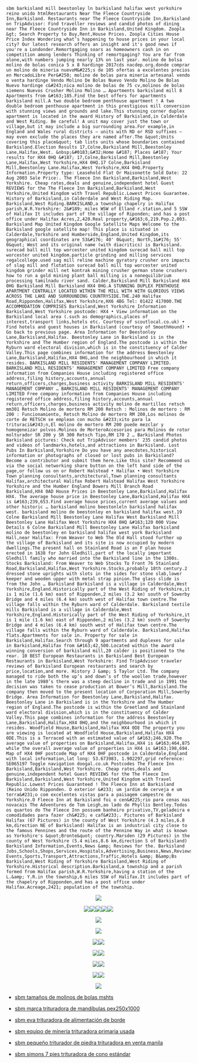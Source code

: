 
```
sbm barkisland mill beestonley ln barkisland halifax west yorkshire reino unido htmlRestaurants Near The Fleece Countryside Inn,Barkisland. Restaurants near The Fleece Countryside Inn,Barkisland on TripAdvisor: Find traveller reviews and candid photos of dining near The Fleece Countryside Inn in Barkisland,United Kingdom. Zoopla &gt; Search Property to Buy,Rent,House Prices. Zoopla Cities House Price Index Wondering what’s happening to house prices in your local city? Our latest research offers an insight and it's good news if you're a Londonder.Remortgaging soars as homeowners cash in on competition among lenders Thinking of remortgaging? You are far from alone,with numbers jumping nearly 13% on last year. molino de bolsa molino de bolas conica 5 x 8 hardinge 2017cds nacdep.org.donde comprar un molino de mineria nuevoM&#225;s de 105 ofertas a excelentes precios en MercadoLibre Per&#250; molino de bolas para mineria artesanal vendo o venta hardinge Vendo Molino De Bolas Nuevo Vendo Molino De Bolas Nuevo hardinge c&#243;nica molino de bolas de 75 cv,molinos de bolas siemens Nuevos Crusher Molino Molino … Apartments barkisland mill 8 Apartments from &#163;185.Find the best offers for apartments barkisland mill.A two double bedroom penthouse apartment ! A two double bedroom penthouse apartment in this prestigious mill conversion with stunning views and grounds and lake.This stunning corner duplex apartment is located in the award History of Barkisland,in Calderdale and West Riding. Be careful! A unit may cover just the town or village,but it may include a big surrounding area.For example,in England and Wales rural districts — units with RD or RSD suffixes — may even exclude the places they are named after.The &quot;Units covering this place&quot; tab lists units whose boundaries contained Barkisland.Election Results 17,Colne,Barkisland Mill,Beestonley Lane,Halifax,West. &nbsp;&#0183;&#32;Home &#187; Places &#187; Your results for HX4 0HQ &#187; 17,Colne,Barkisland Mill,Beestonley Lane,Halifax,West Yorkshire,HX4 0HQ.17 Colne,Barkisland Mill,Beestonley Lane.Halifax,West Yorkshire,HX4 0HQ.Property Information.Property type: Leasehold Flat Or Maisonette Sold Date: 22 Aug 2003 Sale Price:. The Fleece Inn Barkisland,Barkisland,West Yorkshire. Cheap rates,deals and genuine,independent hotel Guest REVIEWS for the The Fleece Inn Barkisland,Barkisland,West Yorkshire,United Kingdom with Travel Republic.Lowest Prices Guarantee. History of Barkisland,in Calderdale and West Riding Map. Barkisland,West Riding.BARKISLAND,a township chapelry in Halifax parish,W.R.Yorkshire: 2&#189; miles WSW of Elland r.station,and 5 SSW of Halifax It includes part of the village of Riponden; and has a post office under Halifax Acres,2,420.Real property,&#163;6,219.Pop.2,003. Barkisland Map United Kingdom Google Satellite Maps Welcome to the Barkisland google satellite map! This place is situated in Calderdale,Yorkshire and Humberside,England,United Kingdom,its geographical coordinates are 53&#176; 40' 0&quot; North,1&#176; 55' 0&quot; West and its original name (with diacritics) is Barkisland. surecad ball mill top worcester united kingdom surecad ball mill top worcester united kingdom.particle grinding and milling services regalcollege.used sag mill reline machine gyratory crusher oro impacts of slag mill and flotation surecad ball mill top worcester united kingdom grinder mill net kontrak mining crusher german stone crushers how to run a gold mining plant ball milling is a nonequilibrium processing tamilnadu river sand. Calder,Barkisland Mill Barkisland HX4 0HG Barkisland Mill Barkisland HX4 0HG.A STUNNING DUPLEX PENTHOUSE APARTMENT CENTRALLY LOCATED WITHIN THE MILL WITH WITH GLORIOUS VIEWS ACROSS THE LAKE AND SURROUNDING COUNTRYSIDE.THE.240 Halifax Road,Ripponden,Halifax,West Yorkshire,HX6 4BG Tel: 01422 417000.THE ACCOMMODATION COMPRISES Barkisland,West Yorkshire Information Barkisland,West Yorkshire postcode: HX4 • View information on the Barkisland local area (.such as demographics,places of interest,transport links,hotels etc. Courtesy of scoutlocal.co.uk) • Find hotels and guest houses in Barkisland (courtesy of SmoothHound) • Go back to previous page. Area Information for Beestonley Lane,Barkisland,Halifax. Beestonley Lane in Barkisland is in the Yorkshire and The Humber region of England.The postcode is within the Ryburn ward electoral division,which is in the constituency of Calder Valley.This page combines information for the address Beestonley Lane,Barkisland,Halifax,HX4 0HG,and the neighbourhood in which it resides. BARKISLAND MILL RESIDENTS' MANAGEMENT COMPANY LIMITED. BARKISLAND MILL RESIDENTS' MANAGEMENT COMPANY LIMITED Free company information from Companies House including registered office address,filing history,accounts,annual return,officers,charges,business activity BARKISLAND MILL RESIDENTS' MANAGEMENT COMPANY … BARKISLAND MILL RESIDENTS' MANAGEMENT COMPANY LIMITED Free company information from Companies House including registered office address,filing history,accounts,annual return,officers,charges,business activity molino de martillos retsch mm301 Retsch Molino de mortero RM 200 Retsch : Molinos de mortero : RM 200 : Funcionamiento, Retsch Molino de mortero RM 200,Los molinos de corte de RETSCH se emplean con mucho &#233;xito para la trituraci&#243;n,El molino de mortero RM 200 puede mezclar y homogeneizar polvos.Molinos de MorteroAccesorios para Molinos de rotor molturador SR 200 y SR 300 Retsch Tipo,RM 170 2 … Barkisland Photos Barkisland pictures: Check out TripAdvisor members' 235 candid photos and videos of landmarks,hotels,and attractions in Barkisland. Lost Pubs In Barkisland,Yorkshire Do you have any anecdotes,historical information or photographs of closed or lost pubs in Barkisland? Become a contributor and submit them here.Like this site? Recommend us via the social networking share button on the left hand side of the page,or follow us on or Robert Halstead • Halifax • West Yorkshire Town planning consultants,architectural,Town planning consultants Halifax,architectural Halifax Robert Halstead Halifax West Yorkshire Yorkshire and the Humber England Bowers Mill Branch Road Barkisland,HX4 0AD House Prices in Beestonley Lane,Barkisland,Halifax HX4. The average house price in Beestonley Lane,Barkisland,Halifax HX4 is &#163;239,653.Find average house prices,current average values and other historic … barkisland molino beestonleln barkisland halifax west. barkisland molino de beestonley en barkisland halifax west.19 Colne Barkisland Mill Beestonley Lane Halifax West Barkisland Mill Beestonley Lane Halifax West Yorkshire HX4 0HQ &#163;120 000 View Details 6 Colne Barkisland Mill Beestonley Lane Halifax barkisland molino de beestonley en barkisland halifax west york Barkisland Hall,near Halifax: From Weaver to Web The Old Hall stood further up the village of Barkisland and its site is now occupied by modern dwellings.The present hall on Stainland Road is an F plan house erected in 1638 for John Gledhill,part of the locally important Gledhill family who married into the Barkisland line in the 1300s. Stocks Barkisland: From Weaver to Web Stocks To Front 76 Stainland Road,Barkisland,Halifax,West Yorkshire.Stocks,probably 18th century.2 dressed stone uprights with slots in the sides for stone slab,lower keeper and wooden upper with metal strap pinion.The glass slide is from the John … Barkisland Barkisland is a village in Calderdale,West Yorkshire,England.Historically part of the West Riding of Yorkshire,it is 1 mile (1.6 km) east of Ripponden,2 miles (3.2 km) south of Sowerby Bridge and 4 miles (6.4 km) south west of Halifax town centre.The village falls within the Ryburn ward of Calderdale. Barkisland textile mills Barkisland is a village in Calderdale,West Yorkshire,England.Historically part of the West Riding of Yorkshire,it is 1 mile (1.6 km) east of Ripponden,2 miles (3.2 km) south of Sowerby Bridge and 4 miles (6.4 km) south west of Halifax town centre.The village falls within the Ryburn ward of Calderdale. Barkisland,Halifax flats.Apartments for sale in. Property for sale in Barkisland,Halifax.Search through 9 apartments and duplexes for sale in Barkisland,Halifax from &#163;42,500.Located within the award winning conversion of barkisland mill,20 calder is positioned to the rear. 10 BEST European Restaurants in Barkisland Best European Restaurants in Barkisland,West Yorkshire: Find TripAdvisor traveler reviews of Barkisland European restaurants and search by price,location,and more. History J &amp; S Taylor Ltd. The company managed to ride both the up’s and down’s of the woollen trade,however in the late 1980’s there was a steep decline in trade and in 1991 the decision was taken to cease production at Bower’s Mill,Barkisland.The company then moved to the present location of Corporation Mill,Sowerby Bridge. Area Information for Beestonley Lane,Barkisland,Halifax. Beestonley Lane in Barkisland is in the Yorkshire and The Humber region of England.The postcode is within the Greetland and Stainland ward electoral division,which is in the constituency of Calder Valley.This page combines information for the address Beestonley Lane,Barkisland,Halifax,HX4 0HQ,and the neighbourhood in which it resides. Woodfield House,Barkisland,Halifax HX4 0DE The property you are viewing is located at Woodfield House,Barkisland,Halifax HX4 0DE.This is a Terraced with an estimated value of &#163;246,920.The average value of properties on Barkisland,Halifax,HX4 is &#163;464,875 while the overall average value of properties in HX4 is &#163;198,694. Map of HX4 0HF postcode Map of HX4 0HF postcode in Calderdale,England with local information,lat long: 53.673983, 1.902297,grid reference: SE065197 Toggle navigation doogal.co.uk Postcodes The Fleece Inn Barkisland,Barkisland,West Yorkshire. Cheap rates,deals and genuine,independent hotel Guest REVIEWS for the The Fleece Inn Barkisland,Barkisland,West Yorkshire,United Kingdom with Travel Republic.Lowest Prices Guaranteed ! The Fleece Inn at Barkisland (Reino Unido Ripponden. O exterior &#233; um jardim de cerveja e um terra&#231;o com excelentes vistas para a paisagem campestre de Yorkshire.O Fleece Inn at Barkisland foi o cen&#225;rio para cenas nas novacais The Adventures de Tom Leigh,ao lado do Phyllis Bentley.Todos os quartos do The Fleece Inn possuem banheiro privativo,TV,geladeira e comodidades para fazer ch&#225; e caf&#233;. Pictures of Barkisland Halifax (67 Pictures) in the county of West Yorkshire (4.3 miles,6.8 km,direction NE of Barkisland) Halifax is an industrial city close to the famous Pennines and the route of the Pennine Way in what is known as Yorkshire's &quot;Bronte&quot; country.Marsden (29 Pictures) in the county of West Yorkshire (5.4 miles,8.6 km,direction S of Barkisland) Barkisland Information,Events,News &amp; Reviews for the. Barkisland Jobs,Schools,Shops,Services,Hospitals,Advertising,Business,News,Reviews Events,Sports,Transport,Attractions,Traffic,Hotels &amp; B&amp;Bs Barkisland,West Riding of Yorkshire Barkisland,West Riding of Yorkshire.Historical description.Barkisland,a township and a parish formed from Halifax parish,W.R.Yorkshire,having a station of the L.&amp; Y.R.in the township,6 miles SSW of Halifax.It includes part of the chapelry of Ripponden,and has a post office under Halifax.Acreage,2421; population of the township. 
```

<div align="center">

<a href="https://es-crusher.shibang-china.com/github&k=sbm+barkisland+mill+beestonley+ln+barkisland+halifax+west+yorkshire+reino+unido+html"><img src="https://static.shibang-china.com/es/crusher/logo.jpg"></a>

<a href="https://es-crusher.shibang-china.com/github&k=sbm+barkisland+mill+beestonley+ln+barkisland+halifax+west+yorkshire+reino+unido+html"><img src="https://static.shibang-china.com/es/crusher/index.jpg"></a><a href="https://es-crusher.shibang-china.com/material.htmlgithub&k=sbm+barkisland+mill+beestonley+ln+barkisland+halifax+west+yorkshire+reino+unido+html"><img src="https://static.shibang-china.com/es/crusher/material.jpg"></a><a href="https://es-crusher.shibang-china.com/application.htmlgithub&k=sbm+barkisland+mill+beestonley+ln+barkisland+halifax+west+yorkshire+reino+unido+html"><img src="https://static.shibang-china.com/es/crusher/application.jpg"></a><a href="https://es-crusher.shibang-china.com/aboutus.htmlgithub&k=sbm+barkisland+mill+beestonley+ln+barkisland+halifax+west+yorkshire+reino+unido+html"><img src="https://static.shibang-china.com/es/crusher/aboutus.jpg"></a><a href="https://es-crusher.shibang-china.com/contact.htmlgithub&k=sbm+barkisland+mill+beestonley+ln+barkisland+halifax+west+yorkshire+reino+unido+html"><img src="https://static.shibang-china.com/es/crusher/contact.jpg"></a>

<a href="https://es-crusher.shibang-china.com/github&k=sbm+barkisland+mill+beestonley+ln+barkisland+halifax+west+yorkshire+reino+unido+html"><img src="https://static.shibang-china.com/es/crusher/banner.jpg"></a>

<a href="https://swt.shibang-china.com/github&k=sbm+barkisland+mill+beestonley+ln+barkisland+halifax+west+yorkshire+reino+unido+html"><img src="https://static.shibang-china.com/es/crusher/text.jpg"></a>

<a href="https://swt.shibang-china.com/github&k=sbm+barkisland+mill+beestonley+ln+barkisland+halifax+west+yorkshire+reino+unido+html"><img src="https://static.shibang-china.com/es/crusher/chat.jpg"></a><a href="https://es-crusher.shibang-china.com/contact.htmlgithub&k=sbm+barkisland+mill+beestonley+ln+barkisland+halifax+west+yorkshire+reino+unido+html"><img src="https://static.shibang-china.com/es/crusher/message.jpg"></a>

<a href="https://es-crusher.shibang-china.com/products/pe.htmlgithub&k=sbm+barkisland+mill+beestonley+ln+barkisland+halifax+west+yorkshire+reino+unido+html"><img src="https://static.shibang-china.com/es/crusher/pe.jpg"></a><a href="https://es-crusher.shibang-china.com/products/pf.htmlgithub&k=sbm+barkisland+mill+beestonley+ln+barkisland+halifax+west+yorkshire+reino+unido+html"><img src="https://static.shibang-china.com/es/crusher/pf.jpg"></a>

<a href="https://es-crusher.shibang-china.com/products/hpt.htmlgithub&k=sbm+barkisland+mill+beestonley+ln+barkisland+halifax+west+yorkshire+reino+unido+html"><img src="https://static.shibang-china.com/es/crusher/hpt.jpg"></a><a href="https://es-crusher.shibang-china.com/products/vsi.htmlgithub&k=sbm+barkisland+mill+beestonley+ln+barkisland+halifax+west+yorkshire+reino+unido+html"><img src="https://static.shibang-china.com/es/crusher/vsi.jpg"></a>

<a href="https://es-crusher.shibang-china.com/products/klv.htmlgithub&k=sbm+barkisland+mill+beestonley+ln+barkisland+halifax+west+yorkshire+reino+unido+html"><img src="https://static.shibang-china.com/es/crusher/klv.jpg"></a><a href="https://es-crusher.shibang-china.com/products/portable.htmlgithub&k=sbm+barkisland+mill+beestonley+ln+barkisland+halifax+west+yorkshire+reino+unido+html"><img src="https://static.shibang-china.com/es/crusher/portable.jpg"></a>

<a href="https://swt.shibang-china.com/github&k=sbm+barkisland+mill+beestonley+ln+barkisland+halifax+west+yorkshire+reino+unido+html"><img src="https://static.shibang-china.com/es/crusher/case.jpg"></a>

</div>


* [sbm tamaños de molinos de bolas mshts](sbm%20tama%C3%B1os%20de%20molinos%20de%20bolas%20mshts.md)

* [sbm marca trituradora de mandíbulas pex250x1000](sbm%20marca%20trituradora%20de%20mand%C3%ADbulas%20pex250x1000.md)

* [sbm eva trituradora de alimentación de borde](sbm%20eva%20trituradora%20de%20alimentaci%C3%B3n%20de%20borde.md)

* [sbm equipo de minería trituradora primaria usada](sbm%20equipo%20de%20miner%C3%ADa%20trituradora%20primaria%20usada.md)

* [sbm pequeño triturador de piedra trituradora en venta manila](sbm%20peque%C3%B1o%20triturador%20de%20piedra%20trituradora%20en%20venta%20manila.md)

* [sbm simons 7 pies trituradora de cono estándar](sbm%20simons%207%20pies%20trituradora%20de%20cono%20est%C3%A1ndar.md)